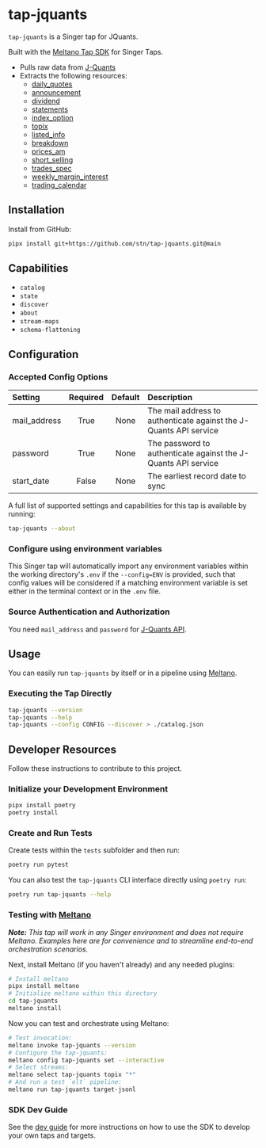 # tap-jquants

`tap-jquants` is a Singer tap for JQuants.

Built with the [Meltano Tap SDK](https://sdk.meltano.com) for Singer Taps.

- Pulls raw data from [J-Quants](https://jpx-jquants.com/)
- Extracts the following resources:
  - [daily_quotes](https://jpx.gitbook.io/j-quants-ja/api-reference/daily_quotes)
  - [announcement](https://jpx.gitbook.io/j-quants-ja/api-reference/announcement)
  - [dividend](https://jpx.gitbook.io/j-quants-ja/api-reference/dividend)
  - [statements](https://jpx.gitbook.io/j-quants-ja/api-reference/statements)
  - [index_option](https://jpx.gitbook.io/j-quants-ja/api-reference/index_option)
  - [topix](https://jpx.gitbook.io/j-quants-ja/api-reference/topix)
  - [listed_info](https://jpx.gitbook.io/j-quants-ja/api-reference/listed_info)
  - [breakdown](https://jpx.gitbook.io/j-quants-ja/api-reference/breakdown)
  - [prices_am](https://jpx.gitbook.io/j-quants-ja/api-reference/prices_am)
  - [short_selling](https://jpx.gitbook.io/j-quants-ja/api-reference/short_selling)
  - [trades_spec](https://jpx.gitbook.io/j-quants-ja/api-reference/trades_spec)
  - [weekly_margin_interest](https://jpx.gitbook.io/j-quants-ja/api-reference/weekly_margin_interest)
  - [trading_calendar](https://jpx.gitbook.io/j-quants-ja/api-reference/trading_calendar)


## Installation

Install from GitHub:

```bash
pipx install git+https://github.com/stn/tap-jquants.git@main
```


## Capabilities

* `catalog`
* `state`
* `discover`
* `about`
* `stream-maps`
* `schema-flattening`


## Configuration

### Accepted Config Options

<!--
This section can be created by copy-pasting the CLI output from:

```
tap-jquants --about --format=markdown
```
-->

| Setting             | Required | Default | Description |
|:--------------------|:--------:|:-------:|:------------|
| mail_address        | True     | None    | The mail address to authenticate against the J-Quants API service |
| password            | True     | None    | The password to authenticate against the J-Quants API service |
| start_date          | False    | None    | The earliest record date to sync |

A full list of supported settings and capabilities for this
tap is available by running:

```bash
tap-jquants --about
```

### Configure using environment variables

This Singer tap will automatically import any environment variables within the working directory's
`.env` if the `--config=ENV` is provided, such that config values will be considered if a matching
environment variable is set either in the terminal context or in the `.env` file.

### Source Authentication and Authorization

You need `mail_address` and `password` for [J-Quants API](https://jpx-jquants.com/).

## Usage

You can easily run `tap-jquants` by itself or in a pipeline using [Meltano](https://meltano.com/).

### Executing the Tap Directly

```bash
tap-jquants --version
tap-jquants --help
tap-jquants --config CONFIG --discover > ./catalog.json
```

## Developer Resources

Follow these instructions to contribute to this project.

### Initialize your Development Environment

```bash
pipx install poetry
poetry install
```

### Create and Run Tests

Create tests within the `tests` subfolder and
  then run:

```bash
poetry run pytest
```

You can also test the `tap-jquants` CLI interface directly using `poetry run`:

```bash
poetry run tap-jquants --help
```

### Testing with [Meltano](https://www.meltano.com)

_**Note:** This tap will work in any Singer environment and does not require Meltano.
Examples here are for convenience and to streamline end-to-end orchestration scenarios._

Next, install Meltano (if you haven't already) and any needed plugins:

```bash
# Install meltano
pipx install meltano
# Initialize meltano within this directory
cd tap-jquants
meltano install
```

Now you can test and orchestrate using Meltano:

```bash
# Test invocation:
meltano invoke tap-jquants --version
# Configure the tap-jquants:
meltano config tap-jquants set --interactive
# Select streams:
meltano select tap-jquants topix "*"
# And run a test `elt` pipeline:
meltano run tap-jquants target-jsonl
```

### SDK Dev Guide

See the [dev guide](https://sdk.meltano.com/en/latest/dev_guide.html) for more instructions on how to use the SDK to
develop your own taps and targets.
